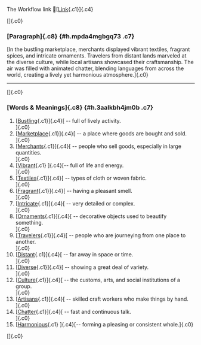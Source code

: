 The Workflow link
👏[[Link](https://www.google.com/url?q=http://www.google.com&sa=D&source=editors&ust=1756597251489499&usg=AOvVaw1RqNga1KpYbHz2T4FKsG7w){.c1}]{.c4}

[]{.c0}

### [Paragraph]{.c8} {#h.mpda4mgbgq73 .c7}

[In the bustling marketplace, merchants displayed vibrant textiles,
fragrant spices, and intricate ornaments. Travelers from distant lands
marveled at the diverse culture, while local artisans showcased their
craftsmanship. The air was filled with animated chatter, blending
languages from across the world, creating a lively yet harmonious
atmosphere.]{.c0}

------------------------------------------------------------------------

[]{.c0}

### [Words & Meanings]{.c8} {#h.3aalkbh4jm0b .c7}

1.  [[Bustling](https://www.google.com/url?q=http://www.google.com&sa=D&source=editors&ust=1756597251491048&usg=AOvVaw152QlKtUj91IU3MvjJWuEd){.c1}]{.c4}[ --
    full of lively activity.\
    ]{.c0}
2.  [[Marketplace](https://www.google.com/url?q=http://www.google.com&sa=D&source=editors&ust=1756597251491311&usg=AOvVaw3FtC1gghDVe7ZWC1I3nL4-){.c1}]{.c4}[ --
    a place where goods are bought and sold.\
    ]{.c0}
3.  [[Merchants](https://www.google.com/url?q=http://www.google.com&sa=D&source=editors&ust=1756597251491616&usg=AOvVaw1GTRytF2er4hkEMEjWY_eA){.c1}]{.c4}[ --
    people who sell goods, especially in large quantities.\
    ]{.c0}
4.  [[Vibrant](https://www.google.com/url?q=http://www.google.com&sa=D&source=editors&ust=1756597251491902&usg=AOvVaw1zs4C2isRHTrGy39mRgSjR){.c1}
    ]{.c4}[-- full of life and energy.\
    ]{.c0}
5.  [[Textiles](https://www.google.com/url?q=http://www.google.com&sa=D&source=editors&ust=1756597251492156&usg=AOvVaw2DCD7tABLfxA8SbE5HWi1E){.c1}]{.c4}[ --
    types of cloth or woven fabric.\
    ]{.c0}
6.  [[Fragrant](https://www.google.com/url?q=http://www.google.com&sa=D&source=editors&ust=1756597251492421&usg=AOvVaw1qJVaz6WJpK2wtc4odXom1){.c1}]{.c4}[ --
    having a pleasant smell.\
    ]{.c0}
7.  [[Intricate](https://www.google.com/url?q=http://www.google.com&sa=D&source=editors&ust=1756597251492647&usg=AOvVaw1OCvCq2leXZGWg5xWSNVBZ){.c1}]{.c4}[ --
    very detailed or complex.\
    ]{.c0}
8.  [[Ornaments](https://www.google.com/url?q=http://www.google.com&sa=D&source=editors&ust=1756597251492891&usg=AOvVaw19ZHBpBpoSFvxd71SBMfDU){.c1}]{.c4}[ --
    decorative objects used to beautify something.\
    ]{.c0}
9.  [[Travelers](https://www.google.com/url?q=http://www.google.com&sa=D&source=editors&ust=1756597251493116&usg=AOvVaw2K_v-dL_oyLnUFZkTxETyW){.c1}]{.c4}[ --
    people who are journeying from one place to another.\
    ]{.c0}
10. [[Distant](https://www.google.com/url?q=http://www.google.com&sa=D&source=editors&ust=1756597251493407&usg=AOvVaw0gyyJQqYixSuFdnQuuVhbJ){.c1}]{.c4}[ --
    far away in space or time.\
    ]{.c0}
11. [[Diverse](https://www.google.com/url?q=http://www.google.com&sa=D&source=editors&ust=1756597251493684&usg=AOvVaw3w0nhCPUQ0tCh-dAbbk6p1){.c1}]{.c4}[ --
    showing a great deal of variety.\
    ]{.c0}
12. [[Culture](https://www.google.com/url?q=http://www.google.com&sa=D&source=editors&ust=1756597251494006&usg=AOvVaw3KH1FVEpRGSYSsRNlAtCA8){.c1}]{.c4}[ --
    the customs, arts, and social institutions of a group.\
    ]{.c0}
13. [[Artisans](https://www.google.com/url?q=http://www.google.com&sa=D&source=editors&ust=1756597251494343&usg=AOvVaw3qFO3dJgmkdRSpJc1JlkBD){.c1}]{.c4}[ --
    skilled craft workers who make things by hand.\
    ]{.c0}
14. [[Chatter](https://www.google.com/url?q=http://www.google.com&sa=D&source=editors&ust=1756597251494656&usg=AOvVaw2CBIphb2bmZsuEOAGptCaw){.c1}]{.c4}[ --
    fast and continuous talk.\
    ]{.c0}
15. [[Harmonious](https://www.google.com/url?q=http://www.google.com&sa=D&source=editors&ust=1756597251494930&usg=AOvVaw1DbNAC6gPSPK38FeJ_5gni){.c1}
    ]{.c4}[-- forming a pleasing or consistent whole.]{.c0}

[]{.c0}
